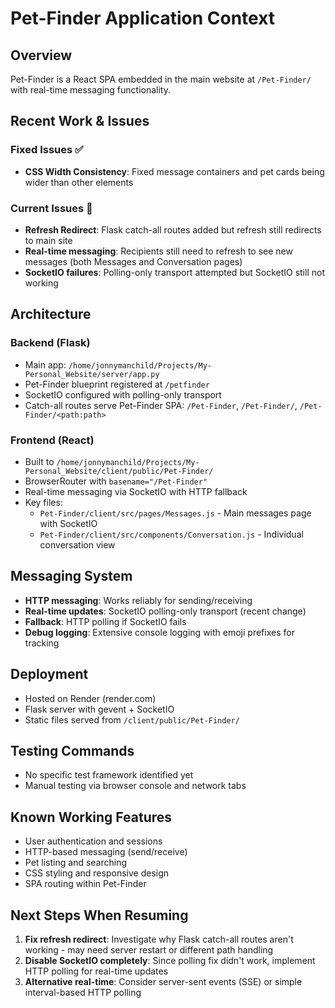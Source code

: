 # Pet-Finder Application Context

## Overview
Pet-Finder is a React SPA embedded in the main website at `/Pet-Finder/` with real-time messaging functionality.

## Recent Work & Issues

### Fixed Issues ✅
- **CSS Width Consistency**: Fixed message containers and pet cards being wider than other elements

### Current Issues 🔧
- **Refresh Redirect**: Flask catch-all routes added but refresh still redirects to main site
- **Real-time messaging**: Recipients still need to refresh to see new messages (both Messages and Conversation pages)
- **SocketIO failures**: Polling-only transport attempted but SocketIO still not working

## Architecture

### Backend (Flask)
- Main app: `/home/jonnymanchild/Projects/My-Personal_Website/server/app.py`
- Pet-Finder blueprint registered at `/petfinder` 
- SocketIO configured with polling-only transport
- Catch-all routes serve Pet-Finder SPA: `/Pet-Finder`, `/Pet-Finder/`, `/Pet-Finder/<path:path>`

### Frontend (React)
- Built to `/home/jonnymanchild/Projects/My-Personal_Website/client/public/Pet-Finder/`
- BrowserRouter with `basename="/Pet-Finder"`
- Real-time messaging via SocketIO with HTTP fallback
- Key files:
  - `Pet-Finder/client/src/pages/Messages.js` - Main messages page with SocketIO
  - `Pet-Finder/client/src/components/Conversation.js` - Individual conversation view

## Messaging System
- **HTTP messaging**: Works reliably for sending/receiving 
- **Real-time updates**: SocketIO polling-only transport (recent change)
- **Fallback**: HTTP polling if SocketIO fails
- **Debug logging**: Extensive console logging with emoji prefixes for tracking

## Deployment
- Hosted on Render (render.com)
- Flask server with gevent + SocketIO
- Static files served from `/client/public/Pet-Finder/`

## Testing Commands
- No specific test framework identified yet
- Manual testing via browser console and network tabs

## Known Working Features
- User authentication and sessions
- HTTP-based messaging (send/receive)
- Pet listing and searching
- CSS styling and responsive design
- SPA routing within Pet-Finder

## Next Steps When Resuming
1. **Fix refresh redirect**: Investigate why Flask catch-all routes aren't working - may need server restart or different path handling
2. **Disable SocketIO completely**: Since polling fix didn't work, implement HTTP polling for real-time updates
3. **Alternative real-time**: Consider server-sent events (SSE) or simple interval-based HTTP polling